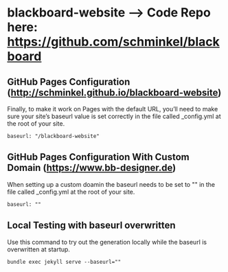 # blackboard-website --> Code Repo here: https://github.com/schminkel/blackboard

## GitHub Pages Configuration (http://schminkel.github.io/blackboard-website)
Finally, to make it work on Pages with the default URL, you’ll need to make sure your site’s baseurl value is set correctly in the file called _config.yml at the root of your site.
```
baseurl: "/blackboard-website"
```

## GitHub Pages Configuration With Custom Domain  (https://www.bb-designer.de)
When setting up a custom doamin the baseurl needs to be set to "" in the file called _config.yml at the root of your site.
```
baseurl: ""
```

## Local Testing with baseurl overwritten
Use this command to try out the generation locally while the baseurl is overwritten at startup.
```
bundle exec jekyll serve --baseurl=""
```
